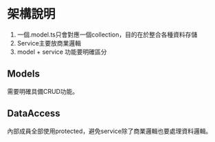 # 架構說明

1. 一個.model.ts只會對應一個collection，目的在於整合各種資料存儲
2. Service主要放商業邏輯
3. model + service 功能要明確區分

## Models

需要明確具備CRUD功能。

## DataAccess

內部成員全部使用protected，避免service除了商業邏輯也要處理資料邏輯。